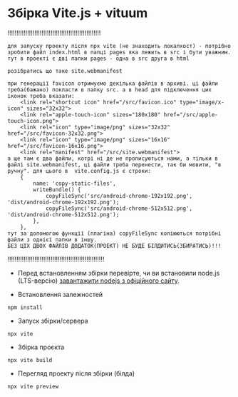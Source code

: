 # Збірка Vite.js + vituum

!!!!!!!!!!!!!!!!!!!!!!!!!!!!!!!!!!!!!!!!!!!!!!!!!!!!

    для запуску проекту після npx vite (не знаходить локалхост) - потрібно зробити файл index.html в папці pages яка лежить в src і бути уважним. тут в проекті є дві папки pages - одна в src друга в html

    розібратись що таке site.webmanifest

    при генерації favicon отримуємо декілька файлів в архиві. ці файли треба(бажано) покласти в папку src. а в head для підключення цих іконок треба вказати:
        <link rel="shortcut icon" href="/src/favicon.ico" type="image/x-icon" sizes="32x32">
        <link rel="apple-touch-icon" sizes="180x180" href="/src/apple-touch-icon.png">
        <link rel="icon" type="image/png" sizes="32x32" href="/src/favicon-32x32.png">
        <link rel="icon" type="image/png" sizes="16x16" href="/src/favicon-16x16.png">
        <link rel="manifest" href="/src/site.webmanifest">
    а ще там є два файли, котрі ні де не прописуються нами, а тільки в файлі site.webmanifest, ці файли треба перенести, так би мовити, "в ручну". для цього в  vite.config.js є строки:
        {
            name: 'copy-static-files',
            writeBundle() {
                copyFileSync('src/android-chrome-192x192.png', 'dist/android-chrome-192x192.png');
                copyFileSync('src/android-chrome-512x512.png', 'dist/android-chrome-512x512.png');
            },
        },
    тут за допомогою функції (плагіна) copyFileSync копіюються потрібні файли з однієї папки в іншу. 
    БЕЗ ЦІХ ДВОХ ФАЙЛІВ ДОДАТОК(ПРОЕКТ) НЕ БУДЕ БІЛДИТИСЬ(ЗБИРАТИСЬ)!!!

!!!!!!!!!!!!!!!!!!!!!!!!!!!!!!!!!!!!!!!!!!!!!!!!!!!!!!
- Перед встановленням збірки перевірте, чи ви встановили node.js (LTS-версію)
[завантажити nodejs з офіційного сайту](https://nodejs.org/en/download).

- Встановлення залежностей
```
npm install
```

- Запуск збірки/сервера
```
npx vite
```

- Збірка проєкта
```
npx vite build
```

- Перегляд проекту після збірки (білда)
```
npx vite preview
```
